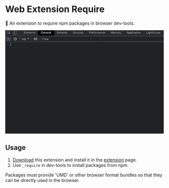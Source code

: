 # Web Extension Require

🚀 An extension to require npm packages in browser dev-tools.

<p align="center">
  <img src="./screenshots/preview.gif" alt="preview" />
</p>

## Usage

1. [Download](https://github.com/kricsleo/webext-require/releases) this extension and install it in the <a href="chrome://extensions/" target="_blank">extension</a> page.
2. Use `_require` in dev-tools to install packages from npm.

Packages must provide 'UMD' or other browser format bundles so that they can be directly used in the browser.
